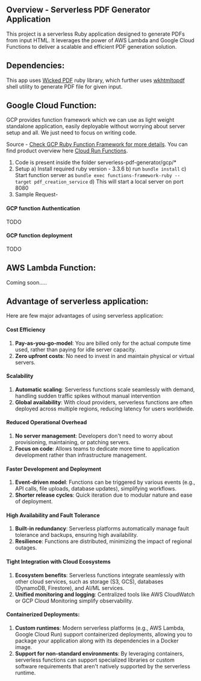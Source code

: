 ## Overview - Serverless PDF Generator Application

This project is a serverless Ruby application designed to generate PDFs from input HTML. It leverages the power of AWS Lambda and Google Cloud Functions to deliver a scalable and efficient PDF generation solution.

## Dependencies:

This app uses [Wicked PDF](https://github.com/mileszs/wicked_pdf) ruby library, which further uses [wkhtmltopdf](https://wkhtmltopdf.org/) shell utility to generate PDF file for given input.


## Google Cloud Function:

GCP provides function framework which we can use as light weight standalone application, easily deployable without worrying about server setup and all. We just need to focus on writing code.

Source - [Check GCP Ruby Function Framework for more details](https://github.com/GoogleCloudPlatform/functions-framework-ruby).
You can find product overview here [Cloud Run Functions](https://cloud.google.com/functions/docs/concepts/overview).

1. Code is present inside the folder serverless-pdf-generator/gcp/*
2. Setup 
    a) Install required ruby version - 3.3.6
    b) run `bundle install`
    c) Start function server as `bundle exec functions-framework-ruby --target pdf_creation_service`
    d) This will start a local server on port 8080
3. Sample Request-

#### GCP function Authentication

TODO

#### GCP function deployment

TODO

## AWS Lambda Function:

Coming soon.....

## Advantage of serverless application:

Here are few major advantages of using serverless application:

#### Cost Efficiency
1. **Pay-as-you-go-model**: You are billed only for the actual compute time used, rather than paying for idle server capacity.
2. **Zero upfront costs**: No need to invest in and maintain physical or virtual servers.

#### Scalability
1. **Automatic scaling**: Serverless functions scale seamlessly with demand, handling sudden traffic spikes without manual intervention
2. **Global availability**: With cloud providers, serverless functions are often deployed across multiple regions, reducing latency for users worldwide.

#### Reduced Operational Overhead
1. **No server management**: Developers don't need to worry about provisioning, maintaining, or patching servers.
2. **Focus on code**: Allows teams to dedicate more time to application development rather than infrastructure management.

#### Faster Development and Deployment
1. **Event-driven model**: Functions can be triggered by various events (e.g., API calls, file uploads, database updates), simplifying workflows.
2. **Shorter release cycles**: Quick iteration due to modular nature and ease of deployment.


#### High Availability and Fault Tolerance
1. **Built-in redundancy**: Serverless platforms automatically manage fault tolerance and backups, ensuring high availability.
2. **Resilience**: Functions are distributed, minimizing the impact of regional outages.

#### Tight Integration with Cloud Ecosystems
1. **Ecosystem benefits**: Serverless functions integrate seamlessly with other cloud services, such as storage (S3, GCS), databases (DynamoDB, Firestore), and AI/ML services.
2. **Unified monitoring and logging**: Centralized tools like AWS CloudWatch or GCP Cloud Monitoring simplify observability.

#### Containerized Deployments:
1. **Custom runtimes**: Modern serverless platforms (e.g., AWS Lambda, Google Cloud Run) support containerized deployments, allowing you to package your application along with its dependencies in a Docker image.
2. **Support for non-standard environments**: By leveraging containers, serverless functions can support specialized libraries or custom software requirements that aren't natively supported by the serverless runtime.



